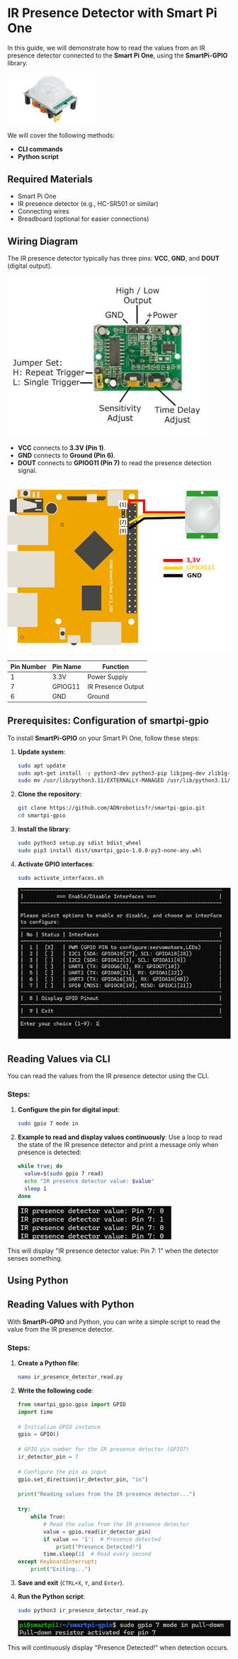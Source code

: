 # IR Presence Detector with Smart Pi One

In this guide, we will demonstrate how to read the values from an IR presence detector connected to the **Smart Pi One**, using the **SmartPi-GPIO** library.

<img src="../../../img/SmartPi/Sensors&Modules/SmartPi_IR_Presence_Detector_Control/SmartPi_IR_Presence_Detector_Control_1.png" width="200" alt="IR Presence Detector">

We will cover the following methods:
- **CLI commands**
- **Python script**


## Required Materials

- Smart Pi One
- IR presence detector (e.g., HC-SR501 or similar)
- Connecting wires
- Breadboard (optional for easier connections)

## Wiring Diagram

The IR presence detector typically has three pins: **VCC**, **GND**, and **DOUT** (digital output).

<img src="../../../img/SmartPi/Sensors&Modules/SmartPi_IR_Presence_Detector_Control/SmartPi_IR_Presence_Detector_Control_5.png" width="450" alt="IR Presence Detector">


- **VCC** connects to **3.3V (Pin 1)**.
- **GND** connects to **Ground (Pin 6)**.
- **DOUT** connects to **GPIOG11 (Pin 7)** to read the presence detection signal.

<img src="../../../img/SmartPi/Sensors&Modules/SmartPi_IR_Presence_Detector_Control/SmartPi_IR_Presence_Detector_Control_2.png" width="520" alt="IR Presence Detector Wiring Diagram">

| **Pin Number** | **Pin Name**          | **Function**          |
|----------------|-----------------------|-----------------------|
| 1              | 3.3V                  | Power Supply          |
| 7              | GPIOG11                | IR Presence Output     |
| 6              | GND                   | Ground                |



## Prerequisites: Configuration of smartpi-gpio

To install **SmartPi-GPIO** on your Smart Pi One, follow these steps:

1. **Update system**:

   ```bash
   sudo apt update 
   sudo apt-get install -y python3-dev python3-pip libjpeg-dev zlib1g-dev libtiff-dev
   sudo mv /usr/lib/python3.11/EXTERNALLY-MANAGED /usr/lib/python3.11/EXTERNALLY-MANAGED.old
   ```

2. **Clone the repository**:

   ```bash
   git clone https://github.com/ADNroboticsfr/smartpi-gpio.git
   cd smartpi-gpio
   ```

3. **Install the library**:

   ```bash
   sudo python3 setup.py sdist bdist_wheel
   sudo pip3 install dist/smartpi_gpio-1.0.0-py3-none-any.whl
   ```

4. **Activate GPIO interfaces**:

   ```bash
   sudo activate_interfaces.sh
   ``` 

   ![Smart Pi One - IR Presence Detector](../../../img/SmartPi/Sensors&Modules/SmartPi_Button_Control/SmartPi_Button_Control_3.png)

## Reading Values via CLI

You can read the values from the IR presence detector using the CLI.

### Steps:

1. **Configure the pin for digital input**:

   ```bash
   sudo gpio 7 mode in
   ```

2. **Example to read and display values continuously**:
   Use a loop to read the state of the IR presence detector and print a message only when presence is detected:
 
   ```bash
   while true; do
     value=$(sudo gpio 7 read)
     echo "IR presence detector value: $value"
     sleep 1
   done
   ```

   ![Smart Pi One - IR Presence Detector](../../../img/SmartPi/Sensors&Modules/SmartPi_IR_Presence_Detector_Control/SmartPi_IR_Presence_Detector_Control_3.png)

This will display "IR presence detector value: Pin 7: 1" when the detector senses something.

## Using Python

## Reading Values with Python

With **SmartPi-GPIO** and Python, you can write a simple script to read the value from the IR presence detector.

### Steps:

1. **Create a Python file**:

   ```bash
   nano ir_presence_detector_read.py
   ```

2. **Write the following code**:

   ```python
   from smartpi_gpio.gpio import GPIO
   import time

   # Initialize GPIO instance
   gpio = GPIO()

   # GPIO pin number for the IR presence detector (GPIO7)
   ir_detector_pin = 7

   # Configure the pin as input
   gpio.set_direction(ir_detector_pin, "in")

   print("Reading values from the IR presence detector...")

   try:
       while True:
           # Read the value from the IR presence detector
           value = gpio.read(ir_detector_pin)
           if value == '1':  # Presence detected
               print("Presence Detected!")
           time.sleep(1)  # Read every second
   except KeyboardInterrupt:
       print("Exiting...")
   ```

3. **Save and exit** (`CTRL+X`, `Y`, and `Enter`).

4. **Run the Python script**:

   ```bash
   sudo python3 ir_presence_detector_read.py
   ```

   ![Smart Pi One - IR Presence Detector](../../../img/SmartPi/Sensors&Modules/SmartPi_Button_Control/SmartPi_Button_Control_4.png)

This will continuously display "Presence Detected!" when detection occurs.


